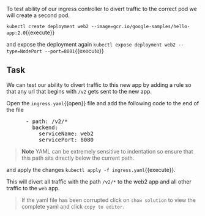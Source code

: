 To test ability of our ingress controller to divert traffic to the correct pod we will create a second pod.

`kubectl create deployment web2 --image=gcr.io/google-samples/hello-app:2.0`{{execute}}

and expose the deployment again `kubectl expose deployment web2 --type=NodePort --port=8081`{{execute}}

## Task
We can test our ability to divert traffic to this new app by adding a rule so that any url that begins with `/v2` gets sent to the new app.

Open the `ingress.yaml`{{open}} file and add the following code to the end of the file            
<pre class="file"
data-filename="ingress.yaml"
data-target="append">      - path: /v2/*
        backend:
          serviceName: web2
          servicePort: 8080</pre>
>**Note** YAML can be extremely sensitive to indentation so ensure that this path sits directly below the current path.

and apply the changes `kubectl apply -f ingress.yaml`{{execute}}.

This will divert all traffic with the path `/v2/*` to the web2 app and all other traffic to the `web` app.

>If the yaml file has been corrupted click on `show solution` to view the complete yaml and click `copy to editor`. 